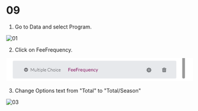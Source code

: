 # 09

1. Go to Data and select Program.

![01](/images/09/01.PNG)

2. Click on FeeFrequency.

![02](images/09/02.PNG)

3. Change Options text from "Total" to "Total/Season"

![03](/images/09/03.PNG)